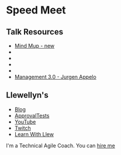 # Speed Meet

## Talk Resources

* [Mind Mup - new](https://app.mindmup.com/map/new)
* []()
* []()
* []()
* []()
* [Management 3.0 - Jurgen Appelo](https://management30.com/books/management30/)

## Llewellyn's<!-- include: llewellyn.md -->

* [Blog](https://llewellynfalco.blogspot.com/)
* [ApprovalTests](https://github.com/approvals/)
* [YouTube](https://www.youtube.com/user/isidoreus/videos)
* [Twitch](https://www.twitch.tv/llewellynfalco)
* [Learn With Llew](https://github.com/LearnWithLlew)

I'm a Technical Agile Coach. You can [hire me](http://llewellynfalco.blogspot.com/p/hire-me.html)
<!-- endInclude -->
